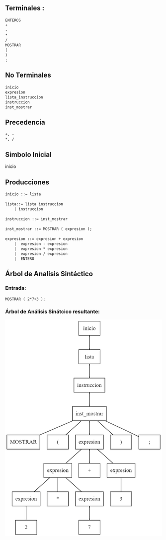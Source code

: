 ## Terminales :
```
ENTEROS
+
-
*
/
MOSTRAR
(
)
;
```


## No Terminales
```
inicio
expresion
lista_instruccion
instruccion
inst_mostrar
```

## Precedencia
```
+, -
*, /
```

## Simbolo Inicial
inicio

## Producciones
```
inicio ::= lista 

lista::= lista instruccion 
	| instruccion 	

instruccion ::= inst_mostrar

inst_mostrar ::= MOSTRAR ( expresion ); 	

expresion ::= expresion + expresion	
	|  expresion - expresion		
	|  expresion * expresion
	|  expresion / expresion		
    |  ENTERO	
```			



## Árbol de Analisis Sintáctico
### Entrada: 
```
MOSTRAR ( 2*7+3 );
```
### Árbol de Análisis Sinátcico resultante:
![](./Arbol.png)